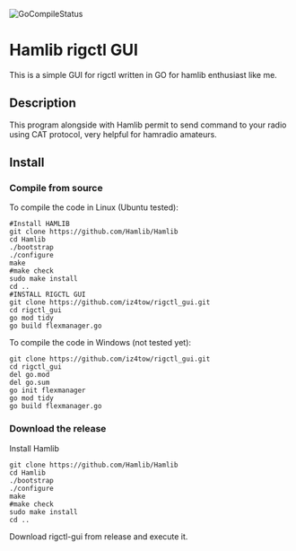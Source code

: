 ![GoCompileStatus](https://github.com/iz4tow/rigctl_gui/actions/workflows/go.yml/badge.svg)

# Hamlib rigctl GUI
This is a simple GUI for rigctl written in GO for hamlib enthusiast like me.

## Description
This program alongside with Hamlib permit to send command to your radio using CAT protocol, very helpful for hamradio amateurs.

## Install

### Compile from source
To compile the code in Linux (Ubuntu tested):
```
#Install HAMLIB
git clone https://github.com/Hamlib/Hamlib
cd Hamlib
./bootstrap
./configure
make
#make check
sudo make install
cd ..
#INSTALL RIGCTL GUI
git clone https://github.com/iz4tow/rigctl_gui.git
cd rigctl_gui
go mod tidy
go build flexmanager.go
```

To compile the code in Windows (not tested yet):
```
git clone https://github.com/iz4tow/rigctl_gui.git
cd rigctl_gui
del go.mod
del go.sum
go init flexmanager
go mod tidy
go build flexmanager.go
```

### Download the release
Install Hamlib
```
git clone https://github.com/Hamlib/Hamlib
cd Hamlib
./bootstrap
./configure
make
#make check
sudo make install
cd ..
```
Download rigctl-gui from release and execute it.
